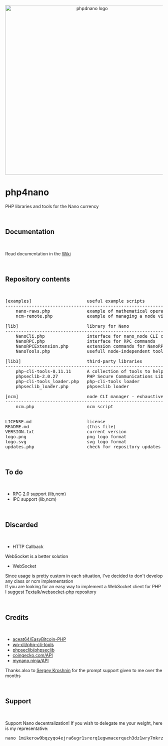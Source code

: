 <p align="center">
	<img width="540" alt="php4nano logo" src="https://raw.githubusercontent.com/mikerow/php4nano/master/logo.png">
</p>

# php4nano
PHP libraries and tools for the Nano currency

<br/>

## Documentation

<br/>

Read documentation in the [Wiki](https://github.com/mikerow/php4nano/wiki)

<br/>

## Repository contents

<br/>

<pre>
[examples]                     useful example scripts
--------------------------------------------------------------------------------------------
    nano-raws.php              example of mathematical operations with raw amounts
    ncm-remote.php             example of managing a node via SSH using a script and ncm

[lib]                          library for Nano
--------------------------------------------------------------------------------------------
    NanoCli.php                interface for nano_node CLI commands
    NanoRPC.php                interface for RPC commands
    NanoRPCExtension.php       extension commands for NanoRPC.php
    NanoTools.php              usefull node-independent tools for Nano
	
[lib3]                         third-party libraries
--------------------------------------------------------------------------------------------
    php-cli-tools-0.11.11      A collection of tools to help with PHP command line utilities
    phpseclib-2.0.27           PHP Secure Communications Library
    php-cli-tools_loader.php   php-cli-tools loader
    phpseclib_loader.php       phpseclib loader

[ncm]                          node CLI manager - exhaustively manage Nano node using bash
--------------------------------------------------------------------------------------------
    ncm.php                    ncm script


LICENSE.md                     license
README.md                      (this file)
VERSION.txt                    current version
logo.png                       png logo format
logo.svg                       svg logo format
updates.php                    check for repository updates
</pre>

<br/>

## To do

<br/>

- RPC 2.0 support (lib,ncm)
- IPC support (lib,ncm)

<br/>

## Discarded

<br/>

- HTTP Callback

WebSocket is a better solution

- WebSocket

Since usage is pretty custom in each situation, I've decided to don't develop any class or ncm implementation<br/>
If you are looking for an easy way to implement a WebSocket client for PHP I suggest [Textalk/websocket-php](https://github.com/Textalk/websocket-php) repository

<br/>

## Credits

<br/>

- [aceat64/EasyBitcoin-PHP](https://github.com/aceat64/EasyBitcoin-PHP) <br/>
- [wp-cli/php-cli-tools](https://github.com/wp-cli/php-cli-tools) <br/>
- [phpseclib/phpseclib](https://github.com/phpseclib/phpseclib) <br/>
- [coingecko.com/API](https://www.coingecko.com/en/api) <br/>
- [mynano.ninja/API](https://mynano.ninja/api)

Thanks also to [Sergey Kroshnin](https://github.com/SergiySW) for the prompt support given to me over the months

<br/>

## Support

<br/>

Support Nano decentralization! If you wish to delegate me your weight, here is my representative:
<pre>
nano_1mikerow9bqzyqo4ejra6ugr1srerq1egwmacerquch3dz1wry7mkrz4768m
</pre>